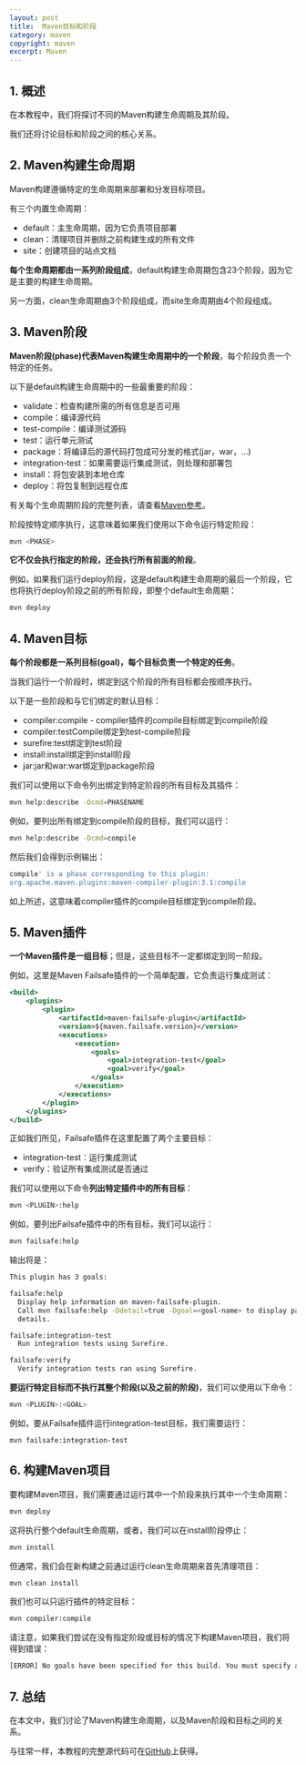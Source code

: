 ```yaml
---
layout: post
title:  Maven目标和阶段
category: maven
copyright: maven
excerpt: Maven
---
```


## 1. 概述

在本教程中，我们将探讨不同的Maven构建生命周期及其阶段。

我们还将讨论目标和阶段之间的核心关系。

## 2. Maven构建生命周期 

Maven构建遵循特定的生命周期来部署和分发目标项目。

有三个内置生命周期：

-   default：主生命周期，因为它负责项目部署
-   clean：清理项目并删除之前构建生成的所有文件
-   site：创建项目的站点文档

**每个生命周期都由一系列阶段组成**，default构建生命周期包含23个阶段，因为它是主要的构建生命周期。

另一方面，clean生命周期由3个阶段组成，而site生命周期由4个阶段组成。

## 3. Maven阶段

**Maven阶段(phase)代表Maven构建生命周期中的一个阶段**，每个阶段负责一个特定的任务。

以下是default构建生命周期中的一些最重要的阶段：

-   validate：检查构建所需的所有信息是否可用
-   compile：编译源代码
-   test-compile：编译测试源码
-   test：运行单元测试
-   package：将编译后的源代码打包成可分发的格式(jar，war，...)
-   integration-test：如果需要运行集成测试，则处理和部署包
-   install：将包安装到本地仓库
-   deploy：将包复制到远程仓库

有关每个生命周期阶段的完整列表，请查看[Maven参考](https://maven.apache.org/guides/introduction/introduction-to-the-lifecycle.html#Lifecycle_Reference)。

阶段按特定顺序执行，这意味着如果我们使用以下命令运行特定阶段：

```bash
mvn <PHASE>
```

**它不仅会执行指定的阶段，还会执行所有前面的阶段**。

例如，如果我们运行deploy阶段，这是default构建生命周期的最后一个阶段，它也将执行deploy阶段之前的所有阶段，即整个default生命周期：

```bash
mvn deploy
```

## 4. Maven目标 

**每个阶段都是一系列目标(goal)，每个目标负责一个特定的任务**。

当我们运行一个阶段时，绑定到这个阶段的所有目标都会按顺序执行。

以下是一些阶段和与它们绑定的默认目标：

-   compiler:compile - compiler插件的compile目标绑定到compile阶段
-   compiler:testCompile绑定到test-compile阶段
-   surefire:test绑定到test阶段
-   install:install绑定到install阶段
-   jar:jar和war:war绑定到package阶段

我们可以使用以下命令列出绑定到特定阶段的所有目标及其插件：

```bash
mvn help:describe -Dcmd=PHASENAME
```

例如，要列出所有绑定到compile阶段的目标，我们可以运行：

```bash
mvn help:describe -Dcmd=compile
```

然后我们会得到示例输出：

```bash
compile' is a phase corresponding to this plugin:
org.apache.maven.plugins:maven-compiler-plugin:3.1:compile
```

如上所述，这意味着compiler插件的compile目标绑定到compile阶段。

## 5. Maven插件 

**一个Maven插件是一组目标**；但是，这些目标不一定都绑定到同一阶段。

例如，这里是Maven Failsafe插件的一个简单配置，它负责运行集成测试：

```xml
<build>
    <plugins>
        <plugin>
            <artifactId>maven-failsafe-plugin</artifactId>
            <version>${maven.failsafe.version}</version>
            <executions>
                <execution>
                    <goals>
                        <goal>integration-test</goal>
                        <goal>verify</goal>
                    </goals>
                </execution>
            </executions>
        </plugin>
    </plugins>
</build>
```

正如我们所见，Failsafe插件在这里配置了两个主要目标：

-   integration-test：运行集成测试
-   verify：验证所有集成测试是否通过

我们可以使用以下命令**列出特定插件中的所有目标**：

```bash
mvn <PLUGIN>:help
```

例如，要列出Failsafe插件中的所有目标，我们可以运行：

```bash
mvn failsafe:help
```

输出将是：

```bash
This plugin has 3 goals:

failsafe:help
  Display help information on maven-failsafe-plugin.
  Call mvn failsafe:help -Ddetail=true -Dgoal=<goal-name> to display parameter
  details.

failsafe:integration-test
  Run integration tests using Surefire.

failsafe:verify
  Verify integration tests ran using Surefire.
```

**要运行特定目标而不执行其整个阶段(以及之前的阶段)**，我们可以使用以下命令：

```bash
mvn <PLUGIN>:<GOAL>
```

例如，要从Failsafe插件运行integration-test目标，我们需要运行：

```plaintext
mvn failsafe:integration-test
```

## 6. 构建Maven项目

要构建Maven项目，我们需要通过运行其中一个阶段来执行其中一个生命周期：

```bash
mvn deploy
```

这将执行整个default生命周期，或者，我们可以在install阶段停止：

```bash
mvn install
```

但通常，我们会在新构建之前通过运行clean生命周期来首先清理项目：

```bash
mvn clean install
```

我们也可以只运行插件的特定目标：

```bash
mvn compiler:compile
```

请注意，如果我们尝试在没有指定阶段或目标的情况下构建Maven项目，我们将得到错误：

```bash
[ERROR] No goals have been specified for this build. You must specify a valid lifecycle phase or a goal
```

## 7. 总结

在本文中，我们讨论了Maven构建生命周期，以及Maven阶段和目标之间的关系。

与往常一样，本教程的完整源代码可在[GitHub](https://github.com/tuyucheng7/taketoday-tutorial4j/tree/master/maven.modules)上获得。